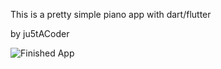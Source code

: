 This is a pretty simple piano app with dart/flutter

by ju5tACoder

![Finished App](https://github.com/umidjonov/demos/blob/master/piano.png)
